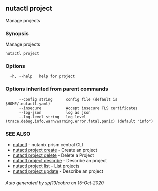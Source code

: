 ## nutactl project

Manage projects

### Synopsis

Manage projects

```
nutactl project
```

### Options

```
  -h, --help   help for project
```

### Options inherited from parent commands

```
      --config string      config file (default is $HOME/.nutactl.yaml)
      --insecure           Accept insecure TLS certificates
      --log-json           log as json
      --log-level string   log level (trace,debug,info,warn/warning,error,fatal,panic) (default "info")
```

### SEE ALSO

* [nutactl](nutactl.md)	 - nutanix prism central CLI
* [nutactl project create](nutactl_project_create.md)	 - Create an project
* [nutactl project delete](nutactl_project_delete.md)	 - Delete a Project
* [nutactl project describe](nutactl_project_describe.md)	 - Describe an project
* [nutactl project list](nutactl_project_list.md)	 - List projects
* [nutactl project update](nutactl_project_update.md)	 - Describe an project

###### Auto generated by spf13/cobra on 15-Oct-2020
